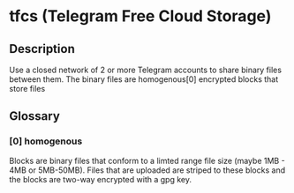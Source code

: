 # tfcs (Telegram Free Cloud Storage)

## Description

Use a closed network of 2 or more Telegram accounts to share binary files
between them. The binary files are homogenous[0] encrypted blocks that store
files

## Glossary

### [0] homogenous
Blocks are binary files that conform to a limted range file size
(maybe 1MB - 4MB or 5MB-50MB). Files that are uploaded are striped to these 
blocks and the blocks are two-way encrypted with a gpg key.
